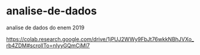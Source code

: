 # analise-de-dados
analise de dados do enem 2019



https://colab.research.google.com/drive/1jPUJ2WWy9FbJt76wkkNBhJVXo_rb4ZDM#scrollTo=nIyyGQmCjMl7
